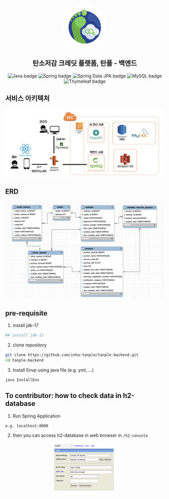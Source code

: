<div align="center">
  <br>
<p align="center" width="100%">
    <img src="docs/images/logo.png" alt="tanple icon" style="width: 140px; height:140px; display: block; margin: auto; border-radius: 80%;">
</p>
  <h2>탄소저감 크레딧 플랫폼, 탄플 - 백엔드</h2></hr>
  <p align="center">
    <img src="https://img.shields.io/badge/Java-ED8B00?style=flat-square&logo=openjdk&logoColor=white" alt="Java badge">
    <img src="https://img.shields.io/badge/Spring-6DB33F?style=flat-square&logo=Spring&logoColor=white" alt="Spring badge">
    <img src="https://img.shields.io/badge/Spring_Data_JPA-6DB33F?style=flat-square&logo=Spring&logoColor=white" alt="Spring Data JPA badge">
    <img src="https://img.shields.io/badge/MySQL-4479A1?style=flat-square&logo=MySQL&logoColor=white" alt="MySQL badge">
    <img src="https://img.shields.io/badge/Thymeleaf-005F0F?style=flat-square&logo=Thymeleaf&logoColor=white" alt="Thymeleaf badge">
</div>
</div>

## 서비스 아키텍처

<img src="docs/images/architecture.png" alt="Tanple architecture">

## ERD

<img src="docs/images/ERD.png" alt="Tanple ERD">

## pre-requisite

1. install jdk-17

```bash
## install jdk-17
```

2. clone repository

```bash
git clone https://github.com/inha-tanple/tanple-backend.git
cd tanple-backend
```

3. Install Envp using java file (e.g. yml, ...)

```bash
java InstallEnv
```

## To contributor: how to check data in h2-database

1. Run Spring Application

```
e.g. localhost:8080
```

2. then you can access h2-database in web browser in `/h2-console`

<img src="docs/images/h2-setup.png" alt="h2-setup" style="width: 40%; display: block; margin: auto;">
